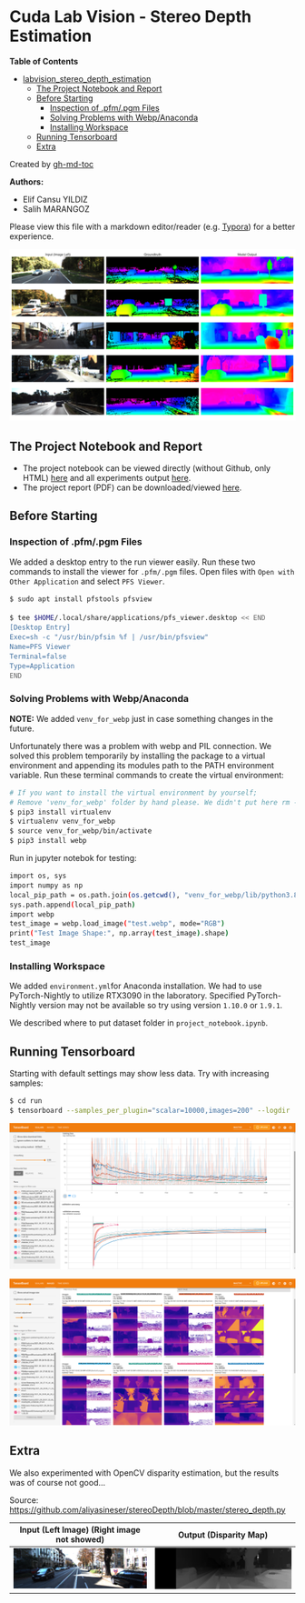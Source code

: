 # Cuda Lab Vision - Stereo Depth Estimation

**Table of Contents**

* [labvision_stereo_depth_estimation](#labvision_stereo_depth_estimation)
   * [The Project Notebook and Report](#the-project-notebook-and-report)
   * [Before Starting](#before-starting)
      * [Inspection of .pfm/.pgm Files](#inspection-of-pfmpgm-files)
      * [Solving Problems with Webp/Anaconda](#solving-problems-with-webpanaconda)
      * [Installing Workspace](#installing-workspace)
   * [Running Tensorboard](#running-tensorboard)
   * [Extra](#extra)

Created by [gh-md-toc](https://github.com/ekalinin/github-markdown-toc)

**Authors:** 

- Elif Cansu YILDIZ 
- Salih MARANGOZ 

Please view this file with a markdown editor/reader (e.g. [Typora](https://typora.io/)) for a better experience.

![fullpsmnet-outputs](plots/fullpsmnet-outputs.svg)

## The Project Notebook and Report

- The project notebook can be viewed directly (without Github, only HTML) [here](https://salihmarangoz.github.io/StereoDepthEstimation/project_notebook.html) and all experiments output [here](https://salihmarangoz.github.io/StereoDepthEstimation/all_experiments.html).
- The project report (PDF) can be downloaded/viewed [here](https://salihmarangoz.github.io/StereoDepthEstimation/Lab_Vision_Report.pdf).



## Before Starting

### Inspection of .pfm/.pgm Files

We added a desktop entry to the run viewer easily. Run these two commands to install the viewer for `.pfm/.pgm` files. Open files with `Open with Other Application` and select `PFS Viewer`.

```bash
$ sudo apt install pfstools pfsview

$ tee $HOME/.local/share/applications/pfs_viewer.desktop << END
[Desktop Entry]
Exec=sh -c "/usr/bin/pfsin %f | /usr/bin/pfsview"
Name=PFS Viewer
Terminal=false
Type=Application
END
```



### Solving Problems with Webp/Anaconda

**NOTE:** We added `venv_for_webp` just in case something changes in the future.

Unfortunately there was a problem with webp and PIL connection. We solved this problem temporarily by installing the package to a virtual environment and appending its modules path to the PATH environment variable. Run these terminal commands to create the virtual environment: 

```bash
# If you want to install the virtual environment by yourself;
# Remove 'venv_for_webp' folder by hand please. We didn't put here rm -rf command because it can be dangerous...
$ pip3 install virtualenv
$ virtualenv venv_for_webp
$ source venv_for_webp/bin/activate
$ pip3 install webp
```

Run in jupyter notebok for testing:

```bash
import os, sys
import numpy as np
local_pip_path = os.path.join(os.getcwd(), "venv_for_webp/lib/python3.8/site-packages")
sys.path.append(local_pip_path)
import webp
test_image = webp.load_image("test.webp", mode="RGB")
print("Test Image Shape:", np.array(test_image).shape)
test_image
```



### Installing Workspace

We added `environment.yml`for Anaconda installation. We had to use PyTorch-Nightly to utilize RTX3090 in the laboratory. Specified PyTorch-Nightly version may not be available so try using version `1.10.0` or `1.9.1`.  

We described where to put dataset folder in `project_notebook.ipynb`.



## Running Tensorboard

Starting with default settings may show less data. Try with increasing samples:

```bash
$ cd run
$ tensorboard --samples_per_plugin="scalar=10000,images=200" --logdir .
```

![tensorboard_1](imgs/tensorboard_1.png)

![tensorboard_2](imgs/tensorboard_2.png)



## Extra

We also experimented with OpenCV disparity estimation, but the results was of course not good...

Source: https://github.com/aliyasineser/stereoDepth/blob/master/stereo_depth.py

| Input (Left Image) (Right image not showed) | Output (Disparity Map)                 |
| ------------------------------------------- | -------------------------------------- |
| ![l](opencv_disparity/l.png)                | ![output](opencv_disparity/output.png) |


